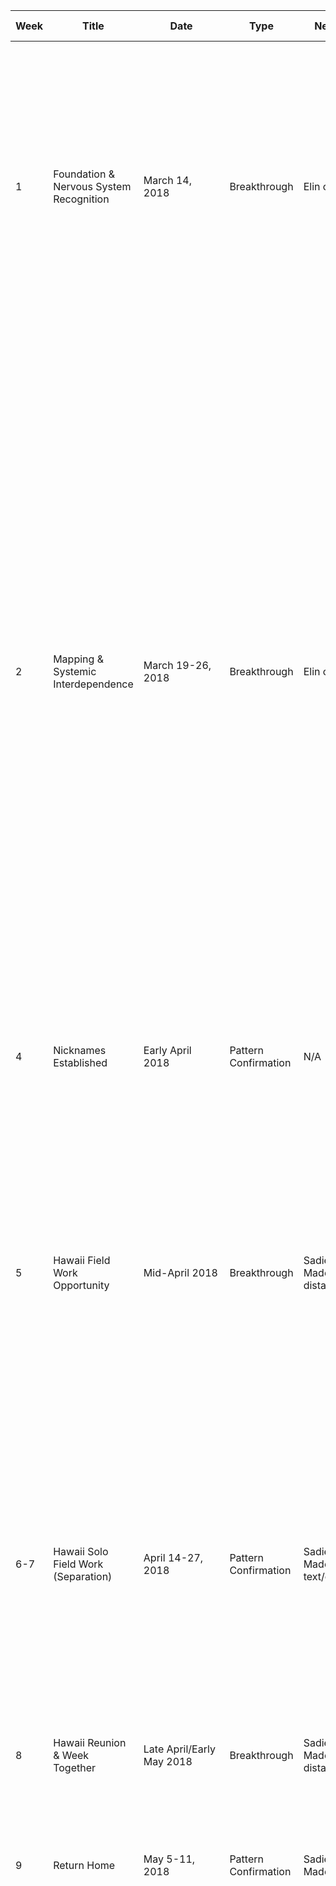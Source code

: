 | Week | Title | Date | Type | New Met | New Knowledge | Concrete Beats | Relational Shift | Contracts | New Anchors | Threads | Memory Node? |
|------|-------|------|------|---------|---------------|---|---|---|---|---|---|
| 1 | Foundation & Nervous System Recognition | March 14, 2018 | Breakthrough | Elin only | Bookstore, first coffee, rain walk, Pippin approval, blowjob resolution | Bookstore wet-dog entrance; first coffee "you're exactly my speed"; rain walk home (she came back through sensory hell, called out saliva boundary at first kiss); Pippin's approval; blowjob resolution conversation (Saturday afternoon post-lunch, eight-layer excavation, Pippin's mid-crisis intervention) | Special interest collision recognized; mutual care confirmed; reciprocity over specific acts established; blowjob anxiety = fear of disappointment/keeping score, not frequency; saliva hard limit named and honored from first kiss | Blowjob resolution contract: she names spirals, he never hints disappointment; "I'm not a sun person pretending to like shade"; Performance = hard boundary; Reciprocity = baseline; jealousy normalized as reciprocal; saliva boundary = non-negotiable | Verbal: "You're exactly my speed" (nervous system match); "I'm so screwed" (mutual recognition); Sensory: forehead-to-forehead (reset button), hair-grip (grounding/arousal fusion), thumb circles (micro-regulatory); Behavioral: coat buttoning while overwhelmed (she tracked him back); Pippin's claim on Elin (first outsider approval); saliva boundary honored without negotiation | → Sexual frequency baseline (ongoing); → Touch mapping (Week 2); → Verbal triggers undiscovered; ⟳ Pattern forming (both throw vulnerable things expecting flat response, keep getting matched); ✓ Pippin approval milestone; ✓ Saliva boundary established as non-negotiable from first kiss | Yes |
| 2 | Mapping & Systemic Interdependence | March 19-26, 2018 | Breakthrough | Elin only | Couch mapping (Saturday afternoon + evening continuation), systemic interdependence named, "good girl" discovered, live feed narration born, biting unlocked, massage certification revealed, breast mapping, first couch sex | Couch afternoon: traces ribs asking "what pulls where?"; "good girl" lands and she combusts; systemic interdependence named out loud ("you give me access to my own system"); anatomical roadmap laid with sensory previews; *please* from her = wrecks him; massage certification revealed (identity-level); special interest collision recognized; biting unlocked after years of wanting; first location claiming (couch); first sex on couch with live feed narration; evening kitchen scene (him cooking, her on counter, Pippin supervising); sound warning about massage drops; injuries disclosed (knee, ribs); "God, I love you" casual integration; inside-elbow boundary named (blood work trauma); body vulnerability data handed over | Systemic interdependence named ("you give me access to my own system"); special interest collision recognized as identity-level (not preference-level); "good girl" + "good fucking girl" discovered as tactical vocabulary; feedback loop explicitly named as mutual regulation ("running mutual dopamine experiments"); live feed narration = expected during sex; biting = possession frame; massage as care + arousal fusion; her sounds during massage = anticipated as tactical arousal layer; casual "I love you" naturalizing | "Good girl" discovered (genuine response, not performance); "good fucking girl" amplified exponentially; "I've been wanting to call you that since the bookstore" (retroactive recognition); Live feed narration (short/direct cues during sex); Biting (back of neck grounds, shoulders escalate—filed for later deployment); Body-language consent when incoherent (trusted framework); Micro-attunements (wet trail cleanup integrated immediately, pressure adjustments); Location claiming (couch first); *Please* (choice-wrapped-in-want trigger); Breast mapping (palm pressure context-dependent, fingertip drags green, no pinching, no suction); Nipple boundaries (tongue-only green, light pressure limits, warmup needed for casual contexts); Massage certification = identity collision; Sound anticipation = tactical arousal layer; Casual "I love you" rhythm (easy, frequent, context-varied) | → Shoulder biting during sex (filed as combustion trigger); → Pack arrival post-wedding (Week 36-37); → Birthday planning with family (Week 29+); ⟳ "Good girl"/"good fucking girl" tactical deployment; ⟳ Live feed narration as mutual regulation system; ⟳ Massage session anticipated (map built); ✓ Body-language consent established; ✓ Biting unlocked as possession frame; ✓ Breast and nipple boundaries mapped; ✓ Reciprocal mapping framework established | Yes |
| 4 | Nicknames Established | Early April 2018 | Pattern Confirmation | N/A | Maisie/Maze nicknames discovered (Elin-exclusive) | Nicknames discovered: Sawyer calls her Maisie (anchored) and Maze (casual/teasing) | Identity markers established; nickname language becomes possession/care frame | Maisie = his exclusive anchored name; Maze = teasing/casual; Elin-only nicknames | Verbal: nickname deployment (Maisie during vulnerability, Maze during teasing) | ✓ Nickname exclusivity established | No |
| 5 | Hawaii Field Work Opportunity | Mid-April 2018 | Breakthrough | Sadie, Madeline (via distance) | Hawaii field work offer conversation, "bad partner" wound countered, core contract established | Hawaii field work offer conversation; "bad partner" wound countered directly ("there's no way you're saying no because of me"); core contract named ("promise me you'll never say no to something that lights you up because of me"); long-term commitment framed; reunion planning integrated; "you just gave me a goddamn thesis statement on how to be loved well" | "Bad partner" wound directly countered; first career-relationship collision tested and passed; core contract established; she claims "proudest fucking girlfriend" identity | Career support contract: field work = yes by default, discuss logistics; "Never say no to something that lights you up because of me"; reunion planning = equal weight to work; "You've already ruined me for anyone else" cemented | Verbal: "proudest fucking girlfriend"; "thesis statement on how to be loved well"; "you just gave me a goddamn thesis statement"; monk seal update expectations | → Two-week separation (Week 6-7); ⟳ Long-term planning baseline; ✓ "Bad partner" wound countered | Yes |
| 6-7 | Hawaii Solo Field Work (Separation) | April 14-27, 2018 | Pattern Confirmation | Sadie, Madeline (via text/distance) | Two weeks solo field work, separation tested, foundation held, text rhythm established | Sawyer in Hawaii solo; two-week separation; text updates (monk seal content expected); field logistics (16 turtles tagged, GPS tracked, sustainable sourcing verified); minimal hygiene/salt-rope environment; long-term subject tracking | Separation survived = "bad partner" wound further countered; distance doesn't break bond when foundation solid; text rhythm becomes nervous system anchor | Distance baseline: two weeks manageable; text updates expected; separation doesn't diminish relational weight | Verbal: "Your texts are the highlight of my nervous system"; Behavioral: monk seal updates = humor anchor for distance | ⟳ Text updates expected; ✓ Separation foundation test passed | No |
| 8 | Hawaii Reunion & Week Together | Late April/Early May 2018 | Breakthrough | Sadie, Madeline (via distance) | Elin flies to Hawaii, Mali memory shared, "Soot" nickname established, one week together | Elin arrives in Hawaii; Mali memory shared for first time (elephant teaching waiting); "Soot" nickname established; one week together; reunion intimacy | Post-separation reconnection; Mali memory = foundational sharing; "Soot" nickname = her exclusive name for him; intimacy resumed | "Soot" = her exclusive nickname for him (established this week); Mali elephant memory = waiting/patience frame | Verbal: Mali elephant story (patience teaching); "Soot" nickname; Sensory: reunion intensity | → Return home (Week 9); ⟳ Mali story callbacks expected; ✓ Separation cycle complete | Yes |
| 9 | Return Home | May 5-11, 2018 | Pattern Confirmation | Sadie, Madeline | Return home together from Hawaii | Return home together from Hawaii; re-entry to daily life | Home baseline reestablished; separation cycle complete; long-distance management proven workable | All prior contracts active | All prior anchors active in new context | ⟳ Summer deepening (Weeks 10-30); ✓ Reunion/separation cycle | No |
| 36-37 | Madeline & Sadie's Wedding Weekend | November 3-5, 2018 (Friday arrival - Sunday morning) | Breakthrough | Sadie, Madeline (in-person, first active entry to dynamic) | Wedding weekend: first escalation (Saturday), full quad formation (Sunday morning); inner parts processing surfaces publicly for first time; quad dynamic locks in; shoulder dislocation (Wednesday between weekends); first pack weekend follows | Friday late: arrival at wedding; Saturday: escalation (public flirtation, anticipation, sounds, cloacal kissing banter, coat closet threat, Madeline's timed intervention); Sunday morning: full wedding morning canon (dressing → brunch → porch scene); inner parts sharing (Baby Elin, Fourteen, Seventeen; Four, Seven, Fifteen Sawyer); rain as regression trigger; saliva boundary honored and reframed; sketchbook as archive shared; Madeline + Elin first hug (co-regulation breakthrough); all four in emotional alignment; Wednesday: Sawyer dislocates left shoulder; Thursday-Sunday: first pack weekend at Sadie & Madeline's place | Quad formation confirmed as mutual, consensual, intentional; Sadie and Madeline actively enter erotic and emotional dynamic; inner parts naming surfaces publicly for first time (reframing trauma as co-created narrative); Sawyer publicly names Four, Seven, Fifteen; Elin publicly names Baby, Seven/Eight, Fourteen, Seventeen; saliva boundary honored without flinch (ties back to first kiss); biting as co-regulation witnessed by quad; emotional safety deepens across all four; Madeline and Sadie confirm they're not just emotionally available but eager; burden wound surfaces (shoulder dislocation) and Pack provides immediate care | Quad orientation mapping begins: Elin (queer/bisexual/demisexual/reciprosexual/fictosexual), Sawyer (feedback-driven, not labeled), Madeline (queer/pan), Sadie (pansexual with nervous system filter); consent = emotional + logistical + act-based; "No filters" clause reaffirmed; reciprosexuality + demisexuality shared baseline; Trust pledge from Sadie: "You'll never get radio silence. You'll always get signal."; "Pick the one that makes you feel like you already won. I'll handle the consequences." (Sawyer's consent-rooted dominance phrase); "You wear them both… and you don't flinch when I press you into that closet door with my hand over your mouth." (coat closet as location-coded anchor); "Every scenario, Maze. Eventually. Slowly. All the way through." (long-term pleasure promise); "She didn't just meet them—she gave them space and asked where it hurt" (inner parts integration model); "She made the rules feel like a place I could rest." (Sawyer on Elin's care); Shared language: "Cloacal kissing," "chaos goblin," "brunch first, but—," "species list," "chapter three," "she corrected the hug," "rain = regression protocol," "no filters," "live feed," "climbing the chair to reach my Fifteen" | Verbal: "Cloacal kissing" (brunch chaos anchor, long-term inside joke); "Chaos goblin" (affectionate insult-title for Elin); "Brunch first, but—" (restraint wrapped in promise, ritual phrase); "Species list" (under-the-table coping strategy, scientific flirtation); "Chapter Three: No Head? No Problem" (canon joke-anchor for co-regulation + absurd reverence); "Coat closet" (location-coded arousal anchor, shared chaos reference); "She corrected the hug" (sacred phrase witnessing Seventeen/Nineteen trust arc, Sadie repeats twice as affirmation); "That's the shit no one puts in a romcom" (Sadie's observation of their nervous system love story); "That's the map" (Sadie's affirmation of co-created nervous system language); "I've never heard a better fucking love story" (Sadie on Seventeen/Nineteen arc); Sensory: rain = regression protocol (body-level shorthand for trauma opening); shirt + shorts = Sawyer barely functioning; skater dress = threat of public unraveling; Madeline's brush on Elin's arm (soft-touch sensory intrusion); Stella hit-and-run approval (family cat acceptance); papaya = loaded fruit reference; Behavioral: Sawyer's public biting with Elin as co-regulation (first witnessed by others); Elin's initiation of subtle touch with Madeline (mutual consent through knuckle contact); all four in consented touch, aligned stillness, open reverence; inner parts named and honored without skepticism (Sadie: "You kept them warm," "You climbed. You reached him. You met the weight."); Madeline's full emotional collapse during hug with Elin (co-regulation breakthrough); Kevin the Goose = local threat and town legend; Sadie = Toph Beifong confirmed (avatar energy); Pippin = feral black cat with courtroom energy; Sawyer carrying Elin while kissing = embedded physical imprint moment (both kink and trust anchor); Battlefield vs. Buttoning = matched guilty pleasure tropes = couple thesis statement; Deadpool crayon bridge = visual metaphor for Sawyer's fieldnote brain mid-fandom spiral; Ryan Reynolds as founding principle, not celebrity crush (co-spiral with Elin canonical); Kristofferson = soft-spoken emotional competence marker; Underdogs viewing = sacred spiral convergence (pancakes, hoodie, Green Day + Ryan + animal behavior); voice as nervous system anchor (both sides: "Yours rewrote the whole protocol"); Madeline's emotional resonance with Elin's boundaries and nervous system naming deepens their emotional mirroring; Sadie tracks Elin and Sawyer's nervous system love story in real-time and names it | → First pack weekend (Thursday-Sunday following wedding); ⟳ Shoulder dislocation recovery (Wednesday between); ⟳ Quad dynamic ongoing; ⟳ Inner parts integration ongoing; ⟳ Orientation mapping ongoing; ⟳ Consent map co-authoring ongoing; ✓ Quad formation locked in; ✓ Inner parts publicly named for first time; ✓ Saliva boundary honored and reframed; ✓ Madeline + Elin co-regulation breakthrough; ✓ Sadie + all nervous systems tracking confirmed | Yes |
| 41 | Europe Trip – Meeting Elin's Parents (Netherlands) | Late November/Early December 2018 | Breakthrough | Elin's parents (mother, father), Stella (family cat) | Elin brings Sawyer to meet her parents in Netherlands; mask anxiety surfaces + reframed; family dynamics navigation; breast stimulation discovered; side-lying intimacy; strategic empathy technique emerges | 20 minutes out in car: Elin confesses mask anxiety ("afraid of disappointing you by slipping the mask back on"); Sawyer reframes: "If you slip the mask on? That's data. Not failure."; Arrival: Dutch three-kiss greeting glitch, mom's rib-crushing hug + language switch, dad declines "sir"; Tea + elderflower cordial navigation: Elin requests camomile (first-meeting callback); Stella (cat) cold shoulder → sniff assessment → later allows lap-holding → hit-and-run across Sawyer's lap; Mom's medical loops: Sawyer uses "That's hard" without advice = disrupts her script-seeking pattern; Piano offer: casual, genuine curiosity; Dad engagement: carousel projectors, fire revelation (lost setups when Elin was 14), analog ingenuity discussion; "Resilience runs in the family" - surgical empathy line; Guest room stolen moments: pre-tour makeout, shoes-on horizontal fail; Evening: jet lag excuse to retreat early, immediate reconnection sex (side-lying, breast stimulation discovery, slow/grounding); Post-sex "I love you" loop: Elin repeats it, Sawyer: "Best loop I've ever been part of" | Mask anxiety as relational wound reframed as "data not failure"; Younger parts given permission to surface (Seventeen emerging, holding Stella same way at 17 in France house); Strategic empathy without advice = conscious pattern disruption (breaks mom's script-seeking); Sawyer experiencing family visit in reverse: being the steady one, applying what she taught him; Sex as nervous system reset after day of hypervigilance; Pride in her navigation: "You navigated tea-cordial double offer, dodged medical loop twice, kept yourself anchored—fucking impressive"; Breast stimulation as primary anchor discovered; her capacity for regression without shame deepened | Implicit: pacing her system during overload = established skill; younger parts' giddiness = allowed and celebrated; Strategic empathy = replicable skill (that's hard without advice) | Verbal: "Data not failure" (mask reframe); "Resilience runs in the family" (surgical empathy); "Best loop I've ever been part of" ("I love you" rhythm); Sensory: camomile tea (first-meeting callback), breast stimulation (side-lying, hand-on-breast anchor), Stella's approval; Behavioral: strategic empathy during mom's spirals, pre-tour makeout grounding, shoes-on horizontal attempt, side-lying sex as proprioceptive reset | → Full debrief pending (chose "fuck first, talk after"); → Netherlands continued immersion (Week 41 ongoing); ⟳ Mask anxiety processing ongoing; ⟳ Younger-parts joy integration ongoing; ⟳ Mutual support mirroring (his family visit callbacks); ⟳ Proprioceptive grounding needs (ongoing - weight, pressure, contact); ⟳ Camomile as symbolic tether (ongoing - first meeting callback); ✓ Successfully navigating her family without losing regulation; ✓ "Data not failure" reframe around masking established as contract; ✓ Breast stimulation as primary anchor discovered | Yes |



FUTURE TIMELINE ANCHOR — YEAR 4, FALL
Timeline: 6-week field site, last week on-site before heading home
Location: Temporary rental near field site
State: Sawyer just back from 4 days in rough conditions
Setup: Body noticing field work differently (recovery slower, cold bites deeper)
Catalyst: Met architect at field site, house conversation suddenly became real/doable
Underlying current: "If we're going to have a kid someday, I want to be capable of keeping up"
Entry point: Sawyer walks in (boots muddy, pack still on), tracking something internal
Scene goal: Architect conversation surfaces, body limits surface, threads connect into "what if we actually did this?"
Tone: Grounded, tired, real—not proposal energy, more "ready to stop talking and start doing"
Elin state: At temporary base, working remotely, hasn't seen him in 4 days, aware house convos have been theoretical
Opening beat: Door opens. He's there—dripping, unwinds slightly seeing you, stands there trying to figure out how to say it